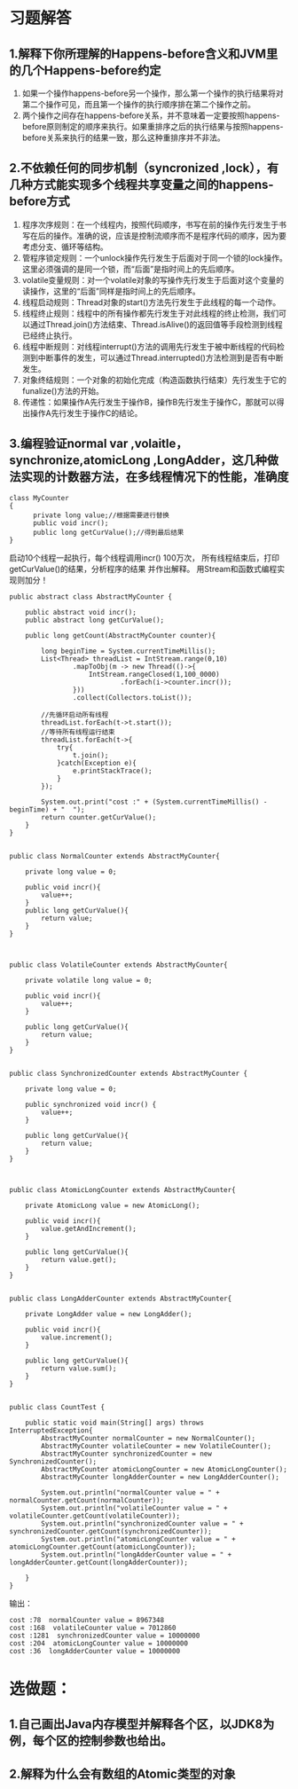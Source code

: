 # 习题解答

## 1.解释下你所理解的Happens-before含义和JVM里的几个Happens-before约定
1. 如果一个操作happens-before另一个操作，那么第一个操作的执行结果将对第二个操作可见，而且第一个操作的执行顺序排在第二个操作之前。 
2. 两个操作之间存在happens-before关系，并不意味着一定要按照happens-before原则制定的顺序来执行。如果重排序之后的执行结果与按照happens-before关系来执行的结果一致，那么这种重排序并不非法。

## 2.不依赖任何的同步机制（syncronized ,lock），有几种方式能实现多个线程共享变量之间的happens-before方式
1. 程序次序规则：在一个线程内，按照代码顺序，书写在前的操作先行发生于书写在后的操作。准确的说，应该是控制流顺序而不是程序代码的顺序，因为要考虑分支、循环等结构。
2. 管程序锁定规则：一个unlock操作先行发生于后面对于同一个锁的lock操作。这里必须强调的是同一个锁，而“后面”是指时间上的先后顺序。
3. volatile变量规则：对一个volatile对象的写操作先行发生于后面对这个变量的读操作，这里的“后面”同样是指时间上的先后顺序。
4. 线程启动规则：Thread对象的start()方法先行发生于此线程的每一个动作。
5. 线程终止规则：线程中的所有操作都先行发生于对此线程的终止检测，我们可以通过Thread.join()方法结束、Thread.isAlive()的返回值等手段检测到线程已经终止执行。
6. 线程中断规则：对线程interrupt()方法的调用先行发生于被中断线程的代码检测到中断事件的发生，可以通过Thread.interrupted()方法检测到是否有中断发生。
7. 对象终结规则：一个对象的初始化完成（构造函数执行结束）先行发生于它的funalize()方法的开始。
8. 传递性：如果操作A先行发生于操作B，操作B先行发生于操作C，那就可以得出操作A先行发生于操作C的结论。

## 3.编程验证normal var ,volaitle，synchronize,atomicLong ,LongAdder，这几种做法实现的计数器方法，在多线程情况下的性能，准确度

    class MyCounter
    {
          private long value;//根据需要进行替换
          public void incr();
          public long getCurValue();//得到最后结果
    }  
 启动10个线程一起执行，每个线程调用incr() 100万次，
所有线程结束后，打印 getCurValue()的结果，分析程序的结果 并作出解释。 用Stream和函数式编程实现则加分！

```
public abstract class AbstractMyCounter {

    public abstract void incr();
    public abstract long getCurValue();

    public long getCount(AbstractMyCounter counter){

        long beginTime = System.currentTimeMillis();
        List<Thread> threadList = IntStream.range(0,10)
                .mapToObj(m -> new Thread(()->{
                    IntStream.rangeClosed(1,100_0000)
                            .forEach(i->counter.incr());
                }))
                .collect(Collectors.toList());
		
		//先循环启动所有线程
        threadList.forEach(t->t.start());
		//等待所有线程运行结束
        threadList.forEach(t->{
            try{
                t.join();
            }catch(Exception e){
                e.printStackTrace();
            }
        });

        System.out.print("cost :" + (System.currentTimeMillis() - beginTime) + "  ");
        return counter.getCurValue();
    }
}


public class NormalCounter extends AbstractMyCounter{

    private long value = 0;

    public void incr(){
        value++;
    }
    public long getCurValue(){
        return value;
    }
}



public class VolatileCounter extends AbstractMyCounter{

    private volatile long value = 0;

    public void incr(){
        value++;
    }

    public long getCurValue(){
        return value;
    }
}


public class SynchronizedCounter extends AbstractMyCounter {

    private long value = 0;

    public synchronized void incr() {
        value++;
    }

    public long getCurValue(){
        return value;
    }
}



public class AtomicLongCounter extends AbstractMyCounter{

    private AtomicLong value = new AtomicLong();

    public void incr(){
        value.getAndIncrement();
    }

    public long getCurValue(){
        return value.get();
    }
}


public class LongAdderCounter extends AbstractMyCounter{

    private LongAdder value = new LongAdder();

    public void incr(){
        value.increment();
    }

    public long getCurValue(){
        return value.sum();
    }
}


public class CountTest {

    public static void main(String[] args) throws InterruptedException{
        AbstractMyCounter normalCounter = new NormalCounter();
        AbstractMyCounter volatileCounter = new VolatileCounter();
        AbstractMyCounter synchronizedCounter = new SynchronizedCounter();
        AbstractMyCounter atomicLongCounter = new AtomicLongCounter();
        AbstractMyCounter longAdderCounter = new LongAdderCounter();

        System.out.println("normalCounter value = " + normalCounter.getCount(normalCounter));
        System.out.println("volatileCounter value = " + volatileCounter.getCount(volatileCounter));
        System.out.println("synchronizedCounter value = " + synchronizedCounter.getCount(synchronizedCounter));
        System.out.println("atomicLongCounter value = " + atomicLongCounter.getCount(atomicLongCounter));
        System.out.println("longAdderCounter value = " + longAdderCounter.getCount(longAdderCounter));

    }
}
```

输出：
```
cost :78  normalCounter value = 8967348
cost :168  volatileCounter value = 7012860
cost :1281  synchronizedCounter value = 10000000
cost :204  atomicLongCounter value = 10000000
cost :36  longAdderCounter value = 10000000

```



# 选做题：
## 1.自己画出Java内存模型并解释各个区，以JDK8为例，每个区的控制参数也给出。
## 2.解释为什么会有数组的Atomic类型的对象